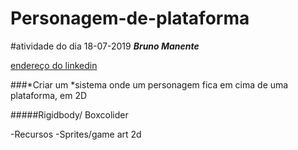 # Personagem-de-plataforma
#atividade do dia 18-07-2019 ***Bruno Manente*** 

[endereço do linkedin](https://www.linkedin.com/m/login/)


###*Criar um *sistema onde um personagem fica em cima de uma plataforma, em 2D

#####Rigidbody/ Boxcolider

-Recursos
-Sprites/game art 2d

 
